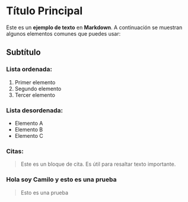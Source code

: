 # Título Principal

Este es un **ejemplo de texto** en **Markdown**. A continuación se muestran algunos elementos comunes que puedes usar:

## Subtítulo

### Lista ordenada:
1. Primer elemento
2. Segundo elemento
3. Tercer elemento

### Lista desordenada:
- Elemento A
- Elemento B
- Elemento C

### Citas:
> Este es un bloque de cita.
> Es útil para resaltar texto importante.


### Hola soy Camilo y esto es una prueba
  > Esto es una prueba
